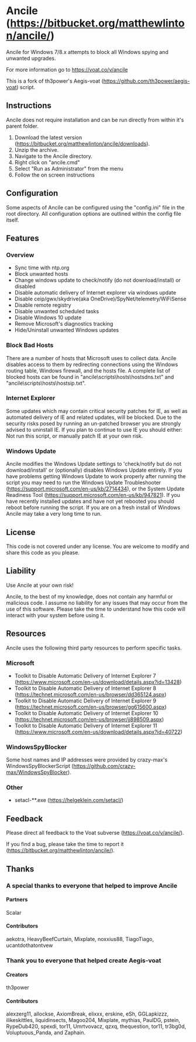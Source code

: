 # Ancile (https://bitbucket.org/matthewlinton/ancile/)
Ancile for Windows 7/8.x attempts to block all Windows spying and unwanted upgrades.

For more information go to https://voat.co/v/ancile

This is a fork of th3power's Aegis-voat (https://github.com/th3power/aegis-voat) script.

## Instructions
Ancile does not require installation and can be run directly from within it's parent folder.

1. Download the latest version (https://bitbucket.org/matthewlinton/ancile/downloads).
1. Unzip the archive.
1. Navigate to the Ancile directory.
1. Right click on "ancile.cmd"
1. Select "Run as Administrator" from the menu
1. Follow the on screen instructions

## Configuration
Some aspects of Ancile can be configured using the "config.ini" file in the root directory. 
All configuration options are outlined within the config file itself.

## Features
### Overview
*  Sync time with ntp.org
*  Block unwanted hosts
*  Change windows update to check/notify (do not download/install) or disabled
*  Disable automatic delivery of Internet explorer via windows update
*  Disable ceip/gwx/skydrive(aka OneDrive)/SpyNet/telemetry/WiFiSense
*  Disable remote registry
*  Disable unwanted scheduled tasks
*  Disable Windows 10 update
*  Remove Microsoft's diagnostics tracking
*  Hide/Uninstall unwanted Windows updates

### Block Bad Hosts
There are a number of hosts that Microsoft uses to collect data. Ancile disables access to them by redirecting connections using the Windows routing table, Windows firewall, and the hosts file. A complete list of blocked hosts can be found in "ancile\scripts\hosts\hostsdns.txt" and "ancile\scripts\hosts\hostsip.txt".

### Internet Explorer
Some updates which may contain critical security patches for IE, as well as automated delivery of IE and related updates, will be blocked. Due to the security risks posed by running an un-patched browser you are strongly advised to uninstall IE. If you plan to continue to use IE you should either: Not run this script, or manually patch IE at your own risk.

### Windows Update
Ancile modifies the Windows Update settings to 'check/notify but do not download/install' or (optionally) disables Windows Update entirely. If you have problems getting Windows Update to work properly after running the script you may need to run the Windows Update Troubleshooter (https://support.microsoft.com/en-us/kb/2714434), or the System Update Readiness Tool (https://support.microsoft.com/en-us/kb/947821). If you have recently installed updates and have not yet rebooted you should reboot before running the script. If you are on a fresh install of Windows Ancile may take a very long time to run.

## License
This code is not covered under any license. You are welcome to modify and share this code as you please.

## Liability
Use Ancile at your own risk!

Ancile, to the best of my knowledge, does not contain any harmful or malicious code. I assume no liability for any issues that may occur from the use of this software. Please take the time to understand how this code will interact with your system before using it.

## Resources
Ancile uses the following third party resources to perform specific tasks.

### Microsoft
* Toolkit to Disable Automatic Delivery of Internet Explorer 7 (https://www.microsoft.com/en-us/download/details.aspx?id=13428)
* Toolkit to Disable Automatic Delivery of Internet Explorer 8 (https://technet.microsoft.com/en-us/browser/dd365124.aspx)
* Toolkit to Disable Automatic Delivery of Internet Explorer 9 (https://technet.microsoft.com/en-us/browser/gg615600.aspx)
* Toolkit to Disable Automatic Delivery of Internet Explorer 10 (https://technet.microsoft.com/en-us/browser/jj898509.aspx)
* Toolkit to Disable Automatic Delivery of Internet Explorer 11 (https://www.microsoft.com/en-us/download/details.aspx?id=40722)

### WindowsSpyBlocker
Some host names and IP addresses were provided by crazy-max's WindowsSpyBlockerScript (https://github.com/crazy-max/WindowsSpyBlocker).

### Other
* setacl-**.exe (https://helgeklein.com/setacl/)

## Feedback
Please direct all feedback to the Voat subverse (https://voat.co/v/ancile/).

If you find a bug, please take the time to report it (https://bitbucket.org/matthewlinton/ancile/).

## Thanks
### A special thanks to everyone that helped to improve Ancile
#### Partners
Scalar

#### Contributors
aekotra, HeavyBeefCurtain, Mixplate, noxxius88, TiagoTiago, ucantdothatontvew

### Thank you to everyone that helped create Aegis-voat
#### Creators
th3power

#### Contributors
alexzerg11, allockse, AxiomBreak, elixxx, erskine, eSh, GGLapkizzz, ilikeskittles, liquidinsects, Magoo204, Mixplate, mythias, PaulDG, pstein, RypeDub420, spexdi, tor11, Umrtvovacz, qzxq, thequestion, tor11, tr3bg0d, Voluptuous_Panda, and Zaphain.